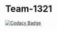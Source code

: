 # Team-1321

[![Codacy Badge](https://api.codacy.com/project/badge/Grade/86ed0873ef1541149d3927d63f6d79a9)](https://app.codacy.com/gh/BuildForSDGCohort2/Team-1321?utm_source=github.com&utm_medium=referral&utm_content=BuildForSDGCohort2/Team-1321&utm_campaign=Badge_Grade_Settings)
